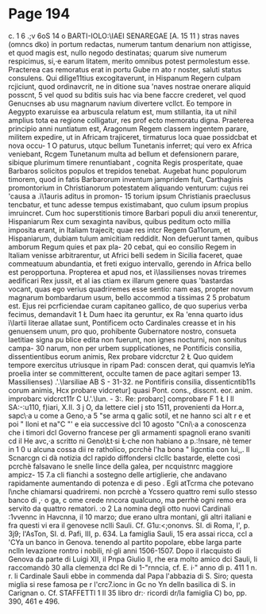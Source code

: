 # Page 194

c. 1 6 .;v 6oS 14 o BARTI-IOLO:\IAEI SENAREGAE [A. 15 11 ) stras naves (omncs dko) in portum redactas, numerum tantum denarium non attigisse, et quod magis est, nullo negodo destinatas; quarum sive numerum respicimus, si,·e earum litatem, merito omnibus potest permolestum esse. Practerea cas remoratus erat in portu Gube rn ato r noster, saluti status consulens. Qui dilige11tius excogitaverunt, in Hispanum Regern culpam rcjiciunt, quod ordinavcrit, ne in ditione sua 'naves nostrae onerare aliquid posscnt, 5 vel quod su bditis suis hac via bene faccre crederet, vel quod Genucnses ab usu magnarum navium divertere vcllct. Eo tempore in Aegypto exaruisse ea arbuscula relatum est, mum stillantia, ita ut nihil amplius tota ea regione colligatur, res prof ecto memoratu digna. Praeterea principio anni nuntiatum est, Aragonum Regem classem ingentem parare, militem expedire, ut in Africam trajiceret, tirmaturus loca quae possidcbat et nova occu- 1 O paturus, utquc bellum Tunetanis inferret; qui vero ex Africa veniebant, Rcgem Tunetanum multa ad bellum et defensionern parare, sibique plurimum timere renuntiabant , cognita Regis prosperitate, quae Barbaros solicitos populos et trepidos tenebat. Augebat hunc populorum timorem, quod in fatis Barbarorum inventum jampridem fuit, Carthaginis promontorium in Christianorum potestatem aliquando venturum: cujus rei 'causa a .ì\1auris aditus in promon- 15 torium ipsum Christianis praeclusus tencbatur, et tunc adesse tempus existimabant, quo culum ipsum propius imruincret. Cum hoc superstitionis timore Barbari populi diu anxii tenerentur, Hispaniarum Rex cum sexaginta navibus, quibus peditum octo millia imposita erant, in Italiam trajecit; quae res intcr Regem Ga11orum, et Hispaniarum, dubiam tulum amicitiam reddidit. Non defuerunt tamen, quibus amborum Regum quies et pax pla- 20 cebat, qui eo consilio Regem in ltaliam venisse arbitrarentur, ut Africi belli sedem in Sicilia faceret, quae commeatuum abundantia, et freti exiguo intervallo, gerendo in Africa bello est peropportuna. Propterea et apud nos, et ì\Iassilienses novas triremes aedificari Rex jussit, et al ias ctiam ex illarum genere quas 'bastardas vocant, quas ego verius quadriremes esse sentio: nam eas, propter novum magnarum bombardarum usum, bello accommod a tissimas 2 5 probatum est. Ejus rei pcrficiendae curam capitaneo gallico, de quo superius verba fecimus, demandavit 1 Ł Dum haec ita geruntur, ex Ra \'enna quarto idus ì\Iartii literae allatae sunt, Pontificem octo Cardinales creasse et in his genuensem unum, pro quo, prohibente Gubernatore nostro, consueta laetitiae signa pu blice edita non fuerunt, non ignes nocturni, non sonitus campa- 30 narum, non per urbem supplicationes, ne Pontificis consilia, dissentientibus eorum animis, Rex probare vidcrctur 2 Ł Quo quidem tempore exercitus utriusque in ripam Pad: conscen derat, qui quamvis leYia proelia inter se committerent, occulte tamen de pace agitari semper 13. Massilienses) .'.\Iarsiliae AB S - 31-32. ne Pontifiris consilia, dissenticntib11s corum animis, Hcx probare vidcretur] quasi Pont. cons., disscnt. eor. anim. improbarc vidcrct11r C U.'.\Iun. - 3:. Re\: probarc] comprobare F 1 Ł I Il SA:-:u110, f)iari, X.II. 3 j O, da lettere ciel j sto 1511, provenienti da Horr.a, sapc\·a u come a Geno,·a 5 "se arma q galic sotil, et ne hanno sci alt r e et poi " lloni et na\"C "' e eia successive dcl 10 agosto \"Cni\·a a conoscenza che i timori dcl Governo francese per gli armamenti spagnoli erano svaniti cd il He avc,·a scritto ni Geno\Łt·si Ł·che non habiano a p.:!nsare, nè temer in 1 0 u alcuna cossa dii re ratholico, pcrchè l'ha bona " ligcntia con lui,,. Il Scnarcgn ci dà notizia dcl rapido diffondersi clcllc bastarde, elette così pcrchè falsavano le snelle lince della galea, per ncquistnrc maggiore ampicz- 15 7.a cli fianchi a sostegno delle artiglierie, che andavano rapidamente aumentando di potenza e di peso . Egli atTcrma che potevano l\nche chiamarsi quadriremi. non pcrchè a Ycssero quattro remi sullo stesso banco di ,· o ga, c ome crede nncora qualcuno, ma perrhè ogni remo era servito da quattro rematori. :o 2 La nomina degli otto nuovi Cardinali :1vvennc in Havcnna, il 10 marzo; due erano ultra montani, gli altri italiani e fra questi vi era il genovese nclli Sauli. Cf. G1u:<;ononvs. SI. di Roma, I\', p. 3j9; l'AsTon, SI. d. Pafi, III, p. 634. La famiglia Sauli, 15 era assai ricca, ccl a \'CYa un banco in Genova. tenendo al partito popolare, ebbe larga parte nclln levazione rontro i nobili, nl·gli anni 1506-1507. Dopo il rlacquisto di Genova da parte di Luigi XII, il Pnpa Giulio Il, rhe era molto amico dci Sauli, li raccomandò 30 alla clemenza dcl Re di 1-"rnncia, cf. E. i·" anno dì p. 411 1 n. r. li Cardinale Sauli ebbe in commenda dal Papa l'abbazia di S. Siro; questa miglia si rese famosa pe r l'crc7.ionc in Gc no Yn delln basilica di S. in Carignan o. Cf. STAFFETTl 1 Il 35 libro dr:· ricordi dr/la famiglia C) bo, pp. 390, 461 e 496.